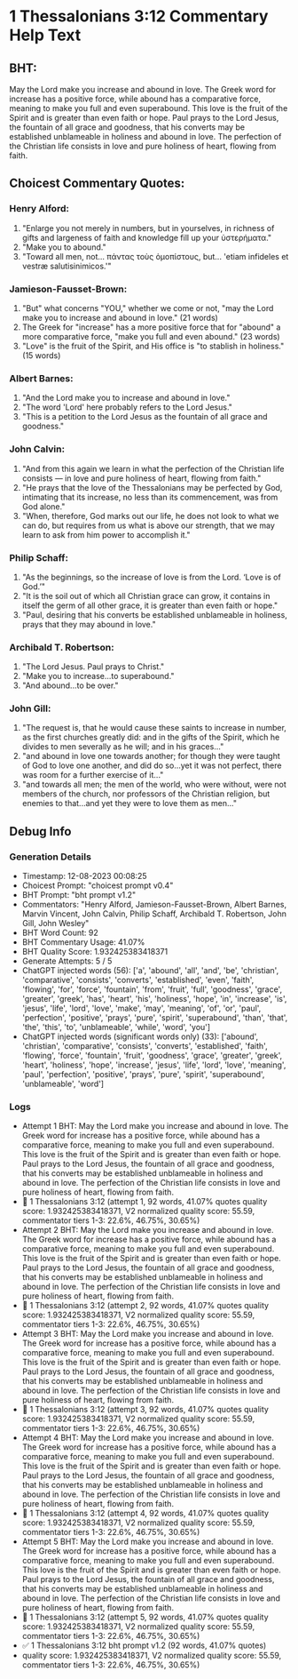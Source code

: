 # 1 Thessalonians 3:12 Commentary Help Text

## BHT:
May the Lord make you increase and abound in love. The Greek word for increase has a positive force, while abound has a comparative force, meaning to make you full and even superabound. This love is the fruit of the Spirit and is greater than even faith or hope. Paul prays to the Lord Jesus, the fountain of all grace and goodness, that his converts may be established unblameable in holiness and abound in love. The perfection of the Christian life consists in love and pure holiness of heart, flowing from faith.

## Choicest Commentary Quotes:
### Henry Alford:
1. "Enlarge you not merely in numbers, but in yourselves, in richness of gifts and largeness of faith and knowledge fill up your ὑστερήματα."
2. "Make you to abound."
3. "Toward all men, not... πάντας τοὺς ὁμοπίστους, but... 'etiam infideles et vestræ salutisinimicos.'"

### Jamieson-Fausset-Brown:
1. "But" what concerns "YOU," whether we come or not, "may the Lord make you to increase and abound in love." (21 words)
2. The Greek for "increase" has a more positive force that for "abound" a more comparative force, "make you full and even abound." (23 words)
3. "Love" is the fruit of the Spirit, and His office is "to stablish in holiness." (15 words)

### Albert Barnes:
1. "And the Lord make you to increase and abound in love." 
2. "The word 'Lord' here probably refers to the Lord Jesus." 
3. "This is a petition to the Lord Jesus as the fountain of all grace and goodness."

### John Calvin:
1. "And from this again we learn in what the perfection of the Christian life consists — in love and pure holiness of heart, flowing from faith."
2. "He prays that the love of the Thessalonians may be perfected by God, intimating that its increase, no less than its commencement, was from God alone."
3. "When, therefore, God marks out our life, he does not look to what we can do, but requires from us what is above our strength, that we may learn to ask from him power to accomplish it."

### Philip Schaff:
1. "As the beginnings, so the increase of love is from the Lord. ‘Love is of God.’" 
2. "It is the soil out of which all Christian grace can grow, it contains in itself the germ of all other grace, it is greater than even faith or hope."
3. "Paul, desiring that his converts be established unblameable in holiness, prays that they may abound in love."

### Archibald T. Robertson:
1. "The Lord Jesus. Paul prays to Christ."
2. "Make you to increase...to superabound."
3. "And abound...to be over."

### John Gill:
1. "The request is, that he would cause these saints to increase in number, as the first churches greatly did: and in the gifts of the Spirit, which he divides to men severally as he will; and in his graces..."
2. "and abound in love one towards another; for though they were taught of God to love one another, and did do so...yet it was not perfect, there was room for a further exercise of it..."
3. "and towards all men; the men of the world, who were without, were not members of the church, nor professors of the Christian religion, but enemies to that...and yet they were to love them as men..."


## Debug Info
### Generation Details
- Timestamp: 12-08-2023 00:08:25
- Choicest Prompt: "choicest prompt v0.4"
- BHT Prompt: "bht prompt v1.2"
- Commentators: "Henry Alford, Jamieson-Fausset-Brown, Albert Barnes, Marvin Vincent, John Calvin, Philip Schaff, Archibald T. Robertson, John Gill, John Wesley"
- BHT Word Count: 92
- BHT Commentary Usage: 41.07%
- BHT Quality Score: 1.932425383418371
- Generate Attempts: 5 / 5
- ChatGPT injected words (56):
	['a', 'abound', 'all', 'and', 'be', 'christian', 'comparative', 'consists', 'converts', 'established', 'even', 'faith', 'flowing', 'for', 'force', 'fountain', 'from', 'fruit', 'full', 'goodness', 'grace', 'greater', 'greek', 'has', 'heart', 'his', 'holiness', 'hope', 'in', 'increase', 'is', 'jesus', 'life', 'lord', 'love', 'make', 'may', 'meaning', 'of', 'or', 'paul', 'perfection', 'positive', 'prays', 'pure', 'spirit', 'superabound', 'than', 'that', 'the', 'this', 'to', 'unblameable', 'while', 'word', 'you']
- ChatGPT injected words (significant words only) (33):
	['abound', 'christian', 'comparative', 'consists', 'converts', 'established', 'faith', 'flowing', 'force', 'fountain', 'fruit', 'goodness', 'grace', 'greater', 'greek', 'heart', 'holiness', 'hope', 'increase', 'jesus', 'life', 'lord', 'love', 'meaning', 'paul', 'perfection', 'positive', 'prays', 'pure', 'spirit', 'superabound', 'unblameable', 'word']

### Logs
- Attempt 1 BHT: May the Lord make you increase and abound in love. The Greek word for increase has a positive force, while abound has a comparative force, meaning to make you full and even superabound. This love is the fruit of the Spirit and is greater than even faith or hope. Paul prays to the Lord Jesus, the fountain of all grace and goodness, that his converts may be established unblameable in holiness and abound in love. The perfection of the Christian life consists in love and pure holiness of heart, flowing from faith.
- 🔄 1 Thessalonians 3:12 (attempt 1, 92 words, 41.07% quotes quality score: 1.932425383418371, V2 normalized quality score: 55.59, commentator tiers 1-3: 22.6%, 46.75%, 30.65%)
- Attempt 2 BHT: May the Lord make you increase and abound in love. The Greek word for increase has a positive force, while abound has a comparative force, meaning to make you full and even superabound. This love is the fruit of the Spirit and is greater than even faith or hope. Paul prays to the Lord Jesus, the fountain of all grace and goodness, that his converts may be established unblameable in holiness and abound in love. The perfection of the Christian life consists in love and pure holiness of heart, flowing from faith.
- 🔄 1 Thessalonians 3:12 (attempt 2, 92 words, 41.07% quotes quality score: 1.932425383418371, V2 normalized quality score: 55.59, commentator tiers 1-3: 22.6%, 46.75%, 30.65%)
- Attempt 3 BHT: May the Lord make you increase and abound in love. The Greek word for increase has a positive force, while abound has a comparative force, meaning to make you full and even superabound. This love is the fruit of the Spirit and is greater than even faith or hope. Paul prays to the Lord Jesus, the fountain of all grace and goodness, that his converts may be established unblameable in holiness and abound in love. The perfection of the Christian life consists in love and pure holiness of heart, flowing from faith.
- 🔄 1 Thessalonians 3:12 (attempt 3, 92 words, 41.07% quotes quality score: 1.932425383418371, V2 normalized quality score: 55.59, commentator tiers 1-3: 22.6%, 46.75%, 30.65%)
- Attempt 4 BHT: May the Lord make you increase and abound in love. The Greek word for increase has a positive force, while abound has a comparative force, meaning to make you full and even superabound. This love is the fruit of the Spirit and is greater than even faith or hope. Paul prays to the Lord Jesus, the fountain of all grace and goodness, that his converts may be established unblameable in holiness and abound in love. The perfection of the Christian life consists in love and pure holiness of heart, flowing from faith.
- 🔄 1 Thessalonians 3:12 (attempt 4, 92 words, 41.07% quotes quality score: 1.932425383418371, V2 normalized quality score: 55.59, commentator tiers 1-3: 22.6%, 46.75%, 30.65%)
- Attempt 5 BHT: May the Lord make you increase and abound in love. The Greek word for increase has a positive force, while abound has a comparative force, meaning to make you full and even superabound. This love is the fruit of the Spirit and is greater than even faith or hope. Paul prays to the Lord Jesus, the fountain of all grace and goodness, that his converts may be established unblameable in holiness and abound in love. The perfection of the Christian life consists in love and pure holiness of heart, flowing from faith.
- 🔄 1 Thessalonians 3:12 (attempt 5, 92 words, 41.07% quotes quality score: 1.932425383418371, V2 normalized quality score: 55.59, commentator tiers 1-3: 22.6%, 46.75%, 30.65%)
- ✅ 1 Thessalonians 3:12 bht prompt v1.2 (92 words, 41.07% quotes)
- quality score: 1.932425383418371, V2 normalized quality score: 55.59, commentator tiers 1-3: 22.6%, 46.75%, 30.65%)